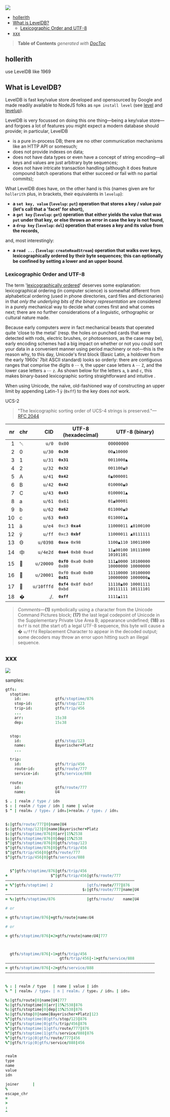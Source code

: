 ![](https://github.com/loveencounterflow/hollerith/raw/master/art/hollerith.png)


- [hollerith](#hollerith)
- [What is LevelDB?](#what-is-leveldb)
	- [Lexicographic Order and UTF-8](#lexicographic-order-and-utf-8)
- [xxx](#xxx)

> **Table of Contents**  *generated with [DocToc](http://doctoc.herokuapp.com/)*


## hollerith


use LevelDB like 1969


## What is LevelDB?

LevelDB is fast key/value store developed and opensourced by Google and made readily available to NodeJS
folks as `npm install level` (see [level](https://github.com/level/level) and
[levelup](https://github.com/rvagg/node-levelup)).

LevelDB is very focussed on doing this one thing—being a key/value store—and forgoes a lot of features
you might expect a modern database should provide; in particular, LevelDB

* is a pure in-process DB; there are no other communication mechanisms like an HTTP API or somesuch;
* does not provide indexes on data;
* does not have data types or even have a concept of string encoding—all keys and values are just
  arbitrary byte sequences;
* does not have intricate transaction handling (although it does feature compound batch operations that
  either succeed or fail with no partial commits);

What LevelDB does have, on the other hand is this (names given are for `hollerith` plus, in brackets,
their equivalents in `levelup`):

* **a `set key, value` (`levelup`: `put`) operation that stores a key / value pair (let's call that a 'facet' for short),**
* **a `get key` (`levelup`: `get`) operation that either yields the value that was `put` under that key, or else throws an
  error in case the key is not found,**
* **a `drop key` (`levelup`: `del`) operation that erases a key and its value from the records,**

and, most interestingly:

* **a `read ...` (`levelup`: `createReadStream`) operation that walks over keys, lexicographically
  ordered by their byte sequences; this can optionally be confined by setting a lower and an upper bound**.

### Lexicographic Order and UTF-8

The term '[lexicographically ordered](http://en.wikipedia.org/wiki/Lexicographical_order)' deserves some
explanation: lexicographical ordering (in computer science) is somewhat different from alphabetical ordering
(used in phone directories, card files and dictionaries) in that *only the underlying bits of the binary
representation* are considered in a purely mechanical way to decide what comes first and what comes next;
there are no further considerations of a linguistic, orthographic or cultural nature made.

Because early computers *were* in fact mechanical beasts that operated quite 'close to the metal' (resp. the
holes on punched cards that were detected with rods, electric brushes, or photosensors, as the case may be),
early encoding schemes had a big impact on whether or not you could sort your data in a convenient manner
using period machinery or not—this is the reason why, to this day, Unicode's first block (Basic Latin,  a
holdover from the early 1960s' 7bit ASCII standard) looks so orderly: there are contiguous ranges that
comprise the digits `0`&nbsp;⋯&nbsp;`9`, the upper case letters `A`&nbsp;⋯&nbsp;`Z`, and the lower case
letters `a`&nbsp;⋯&nbsp;`z`. As shown below for the letters `a`, `b` and `c`, this makes binary-based
lexicographic sorting straightforward and intuitive .

When using Unicode, the naïve, old-fashioned way of constructing an upper limit by appending Latin-1 `ÿ`
(`0xff`) to the key does *not* work.

UCS-2

> "The lexicographic sorting order of UCS-4 strings is preserved."—[RFC 2044](https://www.ietf.org/rfc/rfc2044.txt)



|  nr | chr |    CID     |         UTF-8 (hexadecimal)         |                UTF-8 (binary)                |
| --: | --- | ---------: | ----------------------------------- | -------------------------------------------- |
|   1 | ␀   |      `u/0` | `0x00`                              | `00000000`                                   |
|   2 | 0   |     `u/30` | <tt><b>0x30</b></tt>                | <tt>00▲10000</tt>                            |
|   3 | 1   |     `u/31` | <tt><b>0x31</b></tt>                | <tt>0011000▲</tt>                            |
|   4 | 2   |     `u/32` | <tt><b>0x32</b></tt>                | <tt>001100▲0</tt>                            |
|   5 | A   |     `u/41` | <tt><b>0x42</b></tt>                | <tt>0▲000001</tt>                            |
|   6 | B   |     `u/42` | <tt><b>0x42</b></tt>                | <tt>010000▲0</tt>                            |
|   7 | C   |     `u/43` | <tt><b>0x43</b></tt>                | <tt>0100001▲</tt>                            |
|   8 | a   |     `u/61` | `0x61`                              | <tt>01▲00001</tt>                            |
|   9 | b   |     `u/62` | <tt><b>0x62</b></tt>                | <tt>011000▲0</tt>                            |
|  10 | c   |     `u/63` | <tt><b>0x63</b></tt>                | <tt>0110001▲</tt>                            |
|  11 | ä   |     `u/e4` | <tt>0xc3 <b>0xa4</b></tt>           | <tt>11000011 ▲0100100</tt>                   |
|  12 | ÿ   |     `u/ff` | <tt>0xc3 <b>0xbf</b></tt>           | <tt>11000011 ▲0111111</tt>                   |
|  13 | Θ   |   `u/0398` | <tt><b>0xce</b> 0x98</tt>           | <tt>1100▲110 10011000</tt>                   |
|  14 | 中  |   `u/4e2d` | <tt><b>0xe4</b> 0xb8 0xad</tt>      | <tt>11▲00100 10111000 10101101</tt>          |
|  15 | 𠀀   |  `u/20000` | <tt><b>0xf0</b> 0xa0 0x80 0x80</tt> | <tt>111▲0000 10100000 10000000 10000000</tt> |
|  16 | 𠀁   |  `u/20001` | <tt>0xf0 0xa0 0x80 <b>0x81</b></tt> | <tt>11110000 10100000 10000000 1000000▲</tt> |
|  17 | 􏿽   | `u/10fffd` | <tt><b>0xf4</b> 0x8f 0xbf 0xbd</tt> | <tt>11110▲00 10001111 10111111 10111101</tt> |
|  18 | �   |        ./. | <tt><b>0xff</b></tt>                | <tt>1111▲111</tt>                            |

> *Comments*—**(1)** symbolically using a character from the Unicode Command Pictures block; **(17)** the last
> legal codepoint of Unicode in the Supplementary Private Use Area B; appearance undefined; **(18)** as
> `0xff` is not (the start of) a legal UTF-8 sequence, this byte will cause a � `u/fffd` Replacement
> Character to appear in the decoded output; some decoders may throw an error upon hitting such an illegal
> sequence.



## xxx

![](https://github.com/loveencounterflow/hollerith/raw/master/art/082.jpg)



samples:

```coffee
gtfs:
  stoptime:
    id:               gtfs/stoptime/876
    stop-id:          gtfs/stop/123
    trip-id:          gtfs/trip/456
    ...
    arr:              15:38
    dep:              15:38


  stop:
    id:               gtfs/stop/123
    name:             Bayerischer+Platz
    ...

  trip:
    id:               gtfs/trip/456
    route-id:         gtfs/route/777
    service-id:       gtfs/service/888

  route:
    id:               gtfs/route/777
    name:             U4

$ . | realm / type / idn
$ : | realm / type / idn | name | value
$ ^ | realm₀ / type₀ / idn₀|>realm₁ / type₁ / idn₁


$:|gtfs/route/777|0|name|U4
$:|gtfs/stop/123|0|name|Bayerischer+Platz
$:|gtfs/stoptime/876|0|arr|15%2538
$:|gtfs/stoptime/876|0|dep|15%2538
$^|gtfs/stoptime/876|0|gtfs/stop/123
$^|gtfs/stoptime/876|0|gtfs/trip/456
$^|gtfs/trip/456|0|gtfs/route/777
$^|gtfs/trip/456|0|gtfs/service/888


  $^|gtfs/stoptime/876|gtfs/trip/456
+                   $^|gtfs/trip/456|gtfs/route/777
—————————————————————————————————————————————————————————
= %^|gtfs/stoptime| 2               |gtfs/route/777|876
+                                 $:|gtfs/route/777|name|U4
—————————————————————————————————————————————————————————
= %:|gtfs/stoptime/876              |gtfs/route/    name|U4

# or

= gtfs/stoptime/876|=gtfs/route|name:U4

# or

= gtfs/stoptime/876|=2>gtfs/route|name:U4|777



  gtfs/stoptime/876|-1>gtfs/trip/456
                        gtfs/trip/456|-1>gtfs/service/888
——————————————————————————————————————————————————————————————————
= gtfs/stoptime/876|-2>gtfs/service/888
——————————————————————————————————————————————————————————————————


% : | realm / type   | name | value | idn
% ^ | realm₀ / type₀ | n | realm₁ / type₁ / idn₁ | idn₀

%:|gtfs/route|0|name|U4|777
%:|gtfs/stoptime|0|arr|15%2538|876
%:|gtfs/stoptime|0|dep|15%2538|876
%:|gtfs/stop|0|name|Bayerischer+Platz|123
%^|gtfs/stoptime|0|gtfs/stop/123|876
%^|gtfs/stoptime|0|gtfs/trip/456|876
%^|gtfs/stoptime|1|gtfs/route/777|876
%^|gtfs/stoptime|1|gtfs/service/888|876
%^|gtfs/trip|0|gtfs/route/777|456
%^|gtfs/trip|0|gtfs/service/888|456


realm
type
name
value
idn

joiner      |
%
escape_chr
=
>
:
^
```



